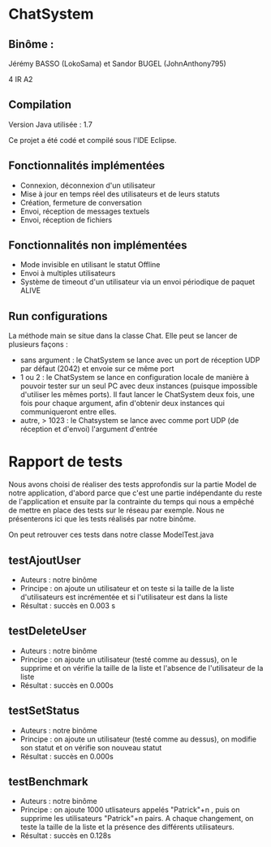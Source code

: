 # ChatSystem

## Binôme :

Jérémy BASSO (LokoSama) et Sandor BUGEL (JohnAnthony795)

4 IR A2

## Compilation

Version Java utilisée : 1.7

Ce projet a été codé et compilé sous l'IDE Eclipse.

## Fonctionnalités implémentées

- Connexion, déconnexion d'un utilisateur
- Mise à jour en temps réel des utilisateurs et de leurs statuts
- Création, fermeture de conversation
- Envoi, réception de messages textuels
- Envoi, réception de fichiers

## Fonctionnalités non implémentées

- Mode invisible en utilisant le statut Offline
- Envoi à multiples utilisateurs
- Système de timeout d'un utilisateur via un envoi périodique de paquet ALIVE

## Run configurations

La méthode main se situe dans la classe Chat. Elle peut se lancer de plusieurs façons :

- sans argument : le ChatSystem se lance avec un port de réception UDP par défaut (2042) et envoie sur ce même port
- 1 ou 2 : le ChatSystem se lance en configuration locale de manière à pouvoir tester sur un seul PC avec deux instances (puisque impossible d'utiliser les mêmes ports). Il faut lancer le ChatSystem deux fois, une fois pour chaque argument, afin d'obtenir deux instances qui communiqueront entre elles.
- autre, > 1023 : le Chatsystem se lance avec comme port UDP (de réception et d'envoi) l'argument d'entrée

# Rapport de tests

Nous avons choisi de réaliser des tests approfondis sur la partie Model de notre application, d'abord parce que c'est une partie indépendante du reste de l'application et ensuite par la contrainte du temps qui nous a empêché de mettre en place des tests sur le réseau par exemple. Nous ne présenterons ici que les tests réalisés par notre binôme.

On peut retrouver ces tests dans notre classe ModelTest.java

## testAjoutUser

- Auteurs : notre binôme
- Principe : on ajoute un utilisateur et on teste si la taille de la liste d'utilisateurs est incrémentée et si l'utilisateur est dans la liste
- Résultat : succès en 0.003 s

## testDeleteUser

- Auteurs : notre binôme
- Principe : on ajoute un utilisateur (testé comme au dessus), on le supprime et on vérifie la taille de la liste et l'absence de l'utilisateur de la liste
- Résultat : succès en 0.000s

## testSetStatus

- Auteurs : notre binôme
- Principe : on ajoute un utilisateur (testé comme au dessus), on modifie son statut et on vérifie son nouveau statut
- Résultat : succès en 0.000s

## testBenchmark

- Auteurs : notre binôme
- Principe : on ajoute 1000 utlisateurs appelés "Patrick"+n , puis on supprime les utilisateurs "Patrick"+n pairs. A chaque changement, on teste la taille de la liste et la présence des différents utilisateurs.
- Résultat : succès en 0.128s
